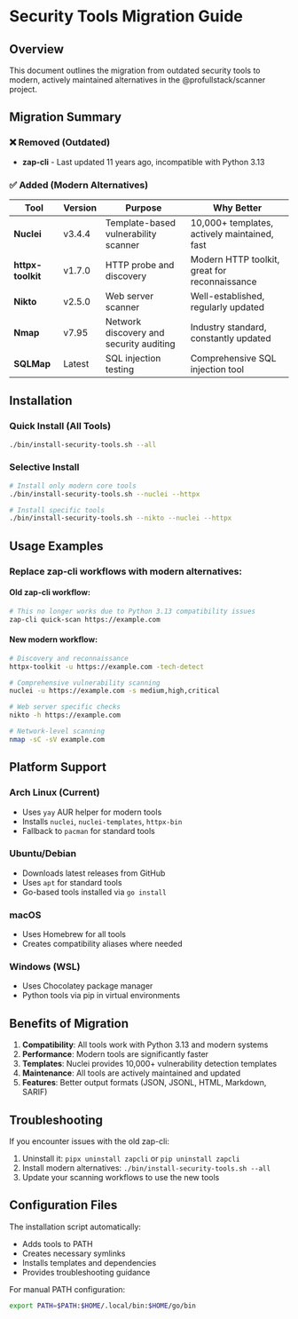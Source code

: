 # Security Tools Migration Guide

## Overview
This document outlines the migration from outdated security tools to modern, actively maintained alternatives in the @profullstack/scanner project.

## Migration Summary

### ❌ Removed (Outdated)
- **zap-cli** - Last updated 11 years ago, incompatible with Python 3.13

### ✅ Added (Modern Alternatives)

| Tool | Version | Purpose | Why Better |
|------|---------|---------|------------|
| **Nuclei** | v3.4.4 | Template-based vulnerability scanner | 10,000+ templates, actively maintained, fast |
| **httpx-toolkit** | v1.7.0 | HTTP probe and discovery | Modern HTTP toolkit, great for reconnaissance |
| **Nikto** | v2.5.0 | Web server scanner | Well-established, regularly updated |
| **Nmap** | v7.95 | Network discovery and security auditing | Industry standard, constantly updated |
| **SQLMap** | Latest | SQL injection testing | Comprehensive SQL injection tool |

## Installation

### Quick Install (All Tools)
```bash
./bin/install-security-tools.sh --all
```

### Selective Install
```bash
# Install only modern core tools
./bin/install-security-tools.sh --nuclei --httpx

# Install specific tools
./bin/install-security-tools.sh --nikto --nuclei --httpx
```

## Usage Examples

### Replace zap-cli workflows with modern alternatives:

#### Old zap-cli workflow:
```bash
# This no longer works due to Python 3.13 compatibility issues
zap-cli quick-scan https://example.com
```

#### New modern workflow:
```bash
# Discovery and reconnaissance
httpx-toolkit -u https://example.com -tech-detect

# Comprehensive vulnerability scanning
nuclei -u https://example.com -s medium,high,critical

# Web server specific checks
nikto -h https://example.com

# Network-level scanning
nmap -sC -sV example.com
```

## Platform Support

### Arch Linux (Current)
- Uses `yay` AUR helper for modern tools
- Installs `nuclei`, `nuclei-templates`, `httpx-bin`
- Fallback to `pacman` for standard tools

### Ubuntu/Debian
- Downloads latest releases from GitHub
- Uses `apt` for standard tools
- Go-based tools installed via `go install`

### macOS
- Uses Homebrew for all tools
- Creates compatibility aliases where needed

### Windows (WSL)
- Uses Chocolatey package manager
- Python tools via pip in virtual environments

## Benefits of Migration

1. **Compatibility**: All tools work with Python 3.13 and modern systems
2. **Performance**: Modern tools are significantly faster
3. **Templates**: Nuclei provides 10,000+ vulnerability detection templates
4. **Maintenance**: All tools are actively maintained and updated
5. **Features**: Better output formats (JSON, JSONL, HTML, Markdown, SARIF)

## Troubleshooting

If you encounter issues with the old zap-cli:
1. Uninstall it: `pipx uninstall zapcli` or `pip uninstall zapcli`
2. Install modern alternatives: `./bin/install-security-tools.sh --all`
3. Update your scanning workflows to use the new tools

## Configuration Files

The installation script automatically:
- Adds tools to PATH
- Creates necessary symlinks
- Installs templates and dependencies
- Provides troubleshooting guidance

For manual PATH configuration:
```bash
export PATH=$PATH:$HOME/.local/bin:$HOME/go/bin